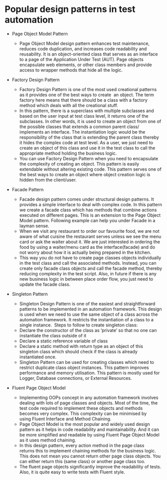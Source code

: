 # Popular design patterns in test automation

* Page Object Model Pattern
    * Page Object Model design pattern enhances test maintenance, reduces code duplication, and increases code readability and reusability. It is an object-oriented class that serves as an interface to a page of the Application Under Test (AUT). Page objects encapsulate web elements, or other class members and provide access to wrapper methods that hide all the logic.

* Factory Design Pattern
    * Factory Design Pattern is one of the most used creational patterns as it provides one of the best ways to create  an object. The term factory here means that there should be a class with a factory method which deals with all the creational stuff. 
    * In this pattern, there is a superclass with multiple subclasses and based on the user input at test class level, it returns one of the subclasses. In other words, it is used to create an object from one of the possible classes that extends a common parent class/ implements an interface. The instantiation logic would be the responsibility of the class that is extending the parent class thereby it hides the complex code at test level. As a user, we just need to create an object of this class and use it in the test class to call the appropriate method holding the business logic.
    * You can use Factory Design Pattern when you need to encapsulate the complexity of creating an object. This pattern is easily extendable without altering existing code. This pattern serves one of the best ways to create an object where object creation logic is hidden from the client/user.

* Facade Pattern
    * Facade design pattern comes under structural design patterns. It provides a simple interface to deal with complex code. In this pattern we create a facade class which has methods that combine actions executed on different pages. This is an extension to the Page Object Model pattern. Following example can help you under Facade in a layman sense.
    * When we visit any restaurant to order our favourite food, we are not aware of what cuisine the restaurant serves unless we see the menu card or ask the waiter about it. We are just interested in ordering the food by using a waiter/menu card as the interface(facade) and do not worry about how it is actually being prepared in the kitchen. 
    * This way you do not have to create page classes objects individually in the test class and call the associated methods. Instead, you can create only facade class objects and call the facade method, thereby reducing complexity in the test script. Also, in future if there is any new business logic in between place order flow, you just need to update the facade class.


* Singleton Pattern
    * Singleton Design Pattern is one of the easiest and straightforward patterns to be implemented in an automation framework. This design is used when we need to use the same object of a class across the automation framework. It restricts the instantiation of a class to a single instance.  Steps to follow to create singleton class:
    * Declare the constructor of the class as ‘private’ so that no one can instantiate the class outside of it
    * Declare a static reference variable of class
    * Declare a static method with return type as an object of this singleton class which should check if the class is already instantiated once.
    * Singleton Pattern can be used for creating classes which need to restrict duplicate class object instances. This pattern improves performance and memory utilisation. This pattern is mostly used for Logger, Database connections, or External Resources.  



* Fluent Page Object Model
    * Implementing OOPs concept in any automation framework involves dealing with lots of page classes and objects. Most of the time, the test code required to implement these objects and methods becomes very complex. This complexity can be minimised by using Fluent Interface and Method Chaining. 
    * Page Object Model is the most popular and widely used design pattern as it helps in code readability and maintainability. And it can be more simplified and readable by using Fluent Page Object Model as it uses method chaining.
    * In this design pattern, every action method in the page class returns this to implement chaining methods for the business logic. This does not mean you cannot return other page class objects. You can either return this (same class) or another page class too.
    * The fluent page objects significantly improve the readability of tests. Also, it is quite easy to write tests with Fluent style. 
